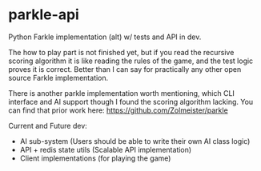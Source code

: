 parkle-api
==========

Python Farkle implementation (alt) w/ tests and API in dev.

The how to play part is not finished yet, but if you read the recursive scoring algorithm it is like reading the rules of the game, and the test logic proves it is correct. Better than I can say for practically any other open source Farkle implementation.

There is another parkle implementation worth mentioning, which CLI interface and AI support though I found the scoring algorithm lacking.   You can find that prior work here:  https://github.com/Zolmeister/parkle

Current and Future dev:
* AI sub-system (Users should be able to write their own AI class logic)
* API + redis state utils (Scalable API implementation)
* Client implementations (for playing the game)
